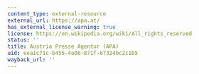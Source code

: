 ```yaml
---
content_type: external-resource
external_url: https://apa.at/
has_external_license_warning: true
license: https://en.wikipedia.org/wiki/All_rights_reserved
status: ''
title: Austria Presse Agentur (APA)
uid: eea1c71c-b455-4a06-871f-67324bc2c1b5
wayback_url: ''
---
```

